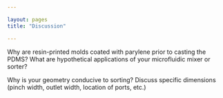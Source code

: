 ```yaml
---

layout: pages
title: "Discussion"

---
```


Why are resin-printed molds coated with parylene prior to casting the PDMS? What are
hypothetical applications of your microfluidic mixer or sorter?


Why is your geometry conducive to sorting? Discuss specific dimensions (pinch width,
outlet width, location of ports, etc.)

